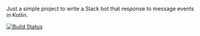 Just a simple project to write a Slack bot that response to message events in Kotlin.

[![Build Status](https://semaphoreci.com/api/v1/kielpedia/slackbot/branches/master/badge.svg)](https://semaphoreci.com/kielpedia/slackbot)

